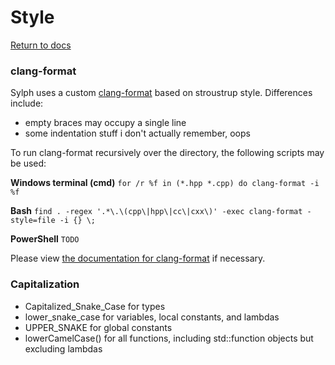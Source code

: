 # Style

[Return to docs](../docs.md)

### clang-format
Sylph uses a custom [clang-format](.././.clang-format) based on stroustrup style. Differences include:
- empty braces may occupy a single line
- some indentation stuff i don't actually remember, oops

To run clang-format recursively over the directory, the following scripts may be used:

**Windows terminal (cmd)**
	`for /r %f in (*.hpp *.cpp) do clang-format -i %f`

**Bash**
	`find . -regex '.*\.\(cpp\|hpp\|cc\|cxx\)' -exec clang-format -style=file -i {} \;`

**PowerShell**
	`TODO`

Please view [the documentation for clang-format](https://clang.llvm.org/docs/ClangFormat.html) if necessary.

### Capitalization
- Capitalized_Snake_Case for types
- lower_snake_case for variables, local constants, and lambdas
- UPPER_SNAKE for global constants
- lowerCamelCase() for all functions, including std::function objects but excluding lambdas